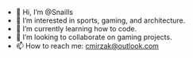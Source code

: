 - 👋 Hi, I’m @Snaills
- 👀 I’m interested in sports, gaming, and architecture.
- 🌱 I’m currently learning how to code.
- 💞️ I’m looking to collaborate on gaming projects.
- 📫 How to reach me: cmirzak@outlook.com

<!---
Snaills/Snaills is a ✨ special ✨ repository because its `README.md` (this file) appears on your GitHub profile.
You can click the Preview link to take a look at your changes.
--->
